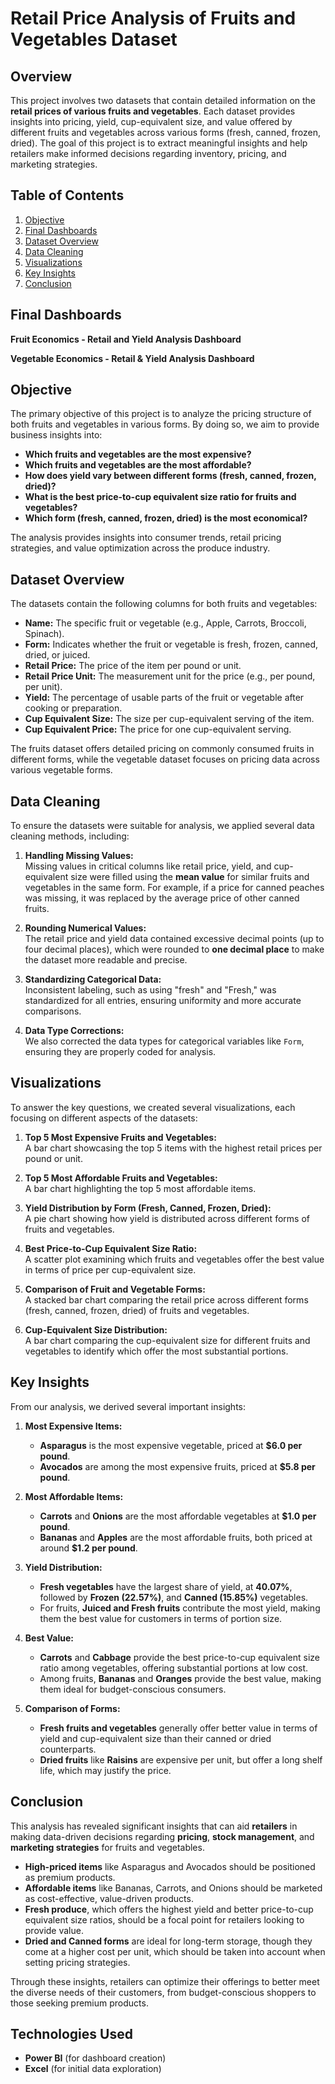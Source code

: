 # Retail Price Analysis of Fruits and Vegetables Dataset

## Overview

This project involves two datasets that contain detailed information on the **retail prices of various fruits and vegetables**. Each dataset provides insights into pricing, yield, cup-equivalent size, and value offered by different fruits and vegetables across various forms (fresh, canned, frozen, dried). The goal of this project is to extract meaningful insights and help retailers make informed decisions regarding inventory, pricing, and marketing strategies.

## Table of Contents

1. [Objective](#objective)
2. [Final Dashboards](#final-dashbaords)
3. [Dataset Overview](#dataset-overview)
4. [Data Cleaning](#data-cleaning)
5. [Visualizations](#visualizations)
6. [Key Insights](#key-insights)
7. [Conclusion](#conclusion)

## Final Dashboards

**Fruit Economics - Retail and Yield Analysis Dashboard**

**Vegetable Economics - Retail & Yield Analysis Dashboard**

## Objective

The primary objective of this project is to analyze the pricing structure of both fruits and vegetables in various forms. By doing so, we aim to provide business insights into:

- **Which fruits and vegetables are the most expensive?**
- **Which fruits and vegetables are the most affordable?**
- **How does yield vary between different forms (fresh, canned, frozen, dried)?**
- **What is the best price-to-cup equivalent size ratio for fruits and vegetables?**
- **Which form (fresh, canned, frozen, dried) is the most economical?**

The analysis provides insights into consumer trends, retail pricing strategies, and value optimization across the produce industry.

## Dataset Overview

The datasets contain the following columns for both fruits and vegetables:

- **Name:** The specific fruit or vegetable (e.g., Apple, Carrots, Broccoli, Spinach).
- **Form:** Indicates whether the fruit or vegetable is fresh, frozen, canned, dried, or juiced.
- **Retail Price:** The price of the item per pound or unit.
- **Retail Price Unit:** The measurement unit for the price (e.g., per pound, per unit).
- **Yield:** The percentage of usable parts of the fruit or vegetable after cooking or preparation.
- **Cup Equivalent Size:** The size per cup-equivalent serving of the item.
- **Cup Equivalent Price:** The price for one cup-equivalent serving.

The fruits dataset offers detailed pricing on commonly consumed fruits in different forms, while the vegetable dataset focuses on pricing data across various vegetable forms.

## Data Cleaning

To ensure the datasets were suitable for analysis, we applied several data cleaning methods, including:

1. **Handling Missing Values:**  
   Missing values in critical columns like retail price, yield, and cup-equivalent size were filled using the **mean value** for similar fruits and vegetables in the same form. For example, if a price for canned peaches was missing, it was replaced by the average price of other canned fruits.

2. **Rounding Numerical Values:**  
   The retail price and yield data contained excessive decimal points (up to four decimal places), which were rounded to **one decimal place** to make the dataset more readable and precise.

3. **Standardizing Categorical Data:**  
   Inconsistent labeling, such as using "fresh" and "Fresh," was standardized for all entries, ensuring uniformity and more accurate comparisons.

4. **Data Type Corrections:**  
   We also corrected the data types for categorical variables like `Form`, ensuring they are properly coded for analysis.

## Visualizations

To answer the key questions, we created several visualizations, each focusing on different aspects of the datasets:

1. **Top 5 Most Expensive Fruits and Vegetables:**  
   A bar chart showcasing the top 5 items with the highest retail prices per pound or unit.

2. **Top 5 Most Affordable Fruits and Vegetables:**  
   A bar chart highlighting the top 5 most affordable items.

3. **Yield Distribution by Form (Fresh, Canned, Frozen, Dried):**  
   A pie chart showing how yield is distributed across different forms of fruits and vegetables.

4. **Best Price-to-Cup Equivalent Size Ratio:**  
   A scatter plot examining which fruits and vegetables offer the best value in terms of price per cup-equivalent size.

5. **Comparison of Fruit and Vegetable Forms:**  
   A stacked bar chart comparing the retail price across different forms (fresh, canned, frozen, dried) of fruits and vegetables.

6. **Cup-Equivalent Size Distribution:**  
   A bar chart comparing the cup-equivalent size for different fruits and vegetables to identify which offer the most substantial portions.

## Key Insights

From our analysis, we derived several important insights:

1. **Most Expensive Items:**  
   - **Asparagus** is the most expensive vegetable, priced at **$6.0 per pound**.
   - **Avocados** are among the most expensive fruits, priced at **$5.8 per pound**.

2. **Most Affordable Items:**  
   - **Carrots** and **Onions** are the most affordable vegetables at **$1.0 per pound**.
   - **Bananas** and **Apples** are the most affordable fruits, both priced at around **$1.2 per pound**.

3. **Yield Distribution:**  
   - **Fresh vegetables** have the largest share of yield, at **40.07%**, followed by **Frozen (22.57%)**, and **Canned (15.85%)** vegetables.
   - For fruits, **Juiced and Fresh fruits** contribute the most yield, making them the best value for customers in terms of portion size.

4. **Best Value:**  
   - **Carrots** and **Cabbage** provide the best price-to-cup equivalent size ratio among vegetables, offering substantial portions at low cost.
   - Among fruits, **Bananas** and **Oranges** provide the best value, making them ideal for budget-conscious consumers.

5. **Comparison of Forms:**  
   - **Fresh fruits and vegetables** generally offer better value in terms of yield and cup-equivalent size than their canned or dried counterparts.  
   - **Dried fruits** like **Raisins** are expensive per unit, but offer a long shelf life, which may justify the price.

## Conclusion

This analysis has revealed significant insights that can aid **retailers** in making data-driven decisions regarding **pricing**, **stock management**, and **marketing strategies** for fruits and vegetables.

- **High-priced items** like Asparagus and Avocados should be positioned as premium products.
- **Affordable items** like Bananas, Carrots, and Onions should be marketed as cost-effective, value-driven products.
- **Fresh produce**, which offers the highest yield and better price-to-cup equivalent size ratios, should be a focal point for retailers looking to provide value.
- **Dried and Canned forms** are ideal for long-term storage, though they come at a higher cost per unit, which should be taken into account when setting pricing strategies.

Through these insights, retailers can optimize their offerings to better meet the diverse needs of their customers, from budget-conscious shoppers to those seeking premium products.

## Technologies Used

- **Power BI** (for dashboard creation)
- **Excel** (for initial data exploration)

